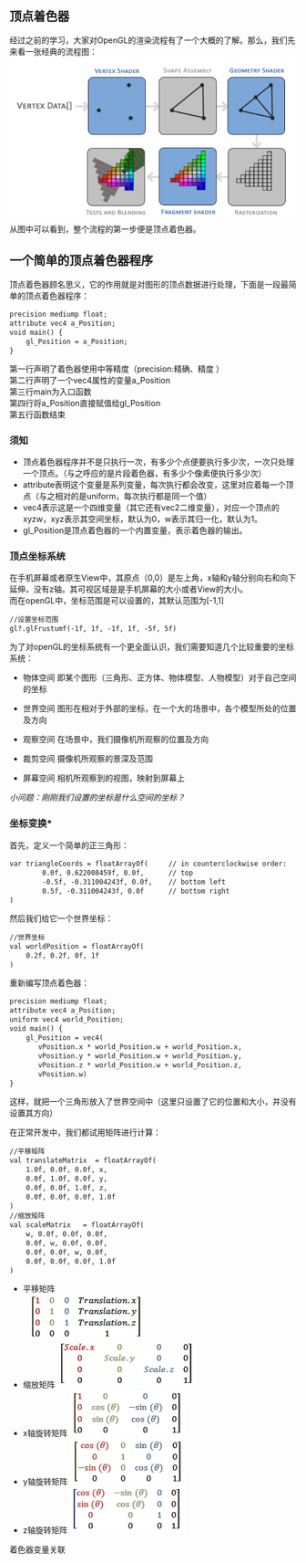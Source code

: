 顶点着色器
---
经过之前的学习，大家对OpenGL的渲染流程有了一个大概的了解。那么，我们先来看一张经典的流程图：  
![pipeline](./渲染流程图.png)
从图中可以看到，整个流程的第一步便是顶点着色器。

## 一个简单的顶点着色器程序
顶点着色器顾名思义，它的作用就是对图形的顶点数据进行处理，下面是一段最简单的顶点着色器程序：
```
precision mediump float;
attribute vec4 a_Position;
void main() {
    gl_Position = a_Position;
}
```
 
第一行声明了着色器使用中等精度（precision:精确、精度 ）  
第二行声明了一个vec4属性的变量a_Position  
第三行main为入口函数  
第四行将a_Position直接赋值给gl_Position  
第五行函数结束  

### 须知
* 顶点着色器程序并不是只执行一次，有多少个点便要执行多少次，一次只处理一个顶点。（与之呼应的是片段着色器，有多少个像素便执行多少次）
* attribute表明这个变量是系列变量，每次执行都会改变，这里对应着每一个顶点（与之相对的是uniform，每次执行都是同一个值）
* vec4表示这是一个四维变量（其它还有vec2二维变量），对应一个顶点的xyzw，xyz表示其空间坐标，默认为0，w表示其归一化，默认为1。
* gl_Position是顶点着色器的一个内置变量，表示着色器的输出。

### 顶点坐标系统
在手机屏幕或者原生View中，其原点（0,0）是左上角，x轴和y轴分别向右和向下延伸，没有z轴。其可视区域是是手机屏幕的大小或者View的大小。  
而在openGL中，坐标范围是可以设置的，其默认范围为[-1,1]  
```
//设置坐标范围
gl?.glFrustumf(-1f, 1f, -1f, 1f, -5f, 5f)
```

为了对openGL的坐标系统有一个更全面认识，我们需要知道几个比较重要的坐标系统：
* 物体空间
即某个图形（三角形、正方体、物体模型、人物模型）对于自己空间的坐标

* 世界空间
图形在相对于外部的坐标，在一个大的场景中，各个模型所处的位置及方向

* 观察空间
在场景中，我们摄像机所观察的位置及方向

* 裁剪空间
摄像机所观察的景深及范围

* 屏幕空间
相机所观察到的视图，映射到屏幕上

*小问题：刚刚我们设置的坐标是什么空间的坐标？*

### 坐标变换*

首先，定义一个简单的正三角形：
```
var triangleCoords = floatArrayOf(     // in counterclockwise order:
        0.0f, 0.622008459f, 0.0f,      // top
        -0.5f, -0.311004243f, 0.0f,    // bottom left
        0.5f, -0.311004243f, 0.0f      // bottom right
)
```
然后我们给它一个世界坐标：
```
//世界坐标
val worldPosition = floatArrayOf(
    0.2f, 0.2f, 0f, 1f
)
```
重新编写顶点着色器：
```
precision mediump float;
attribute vec4 a_Position;
uniform vec4 world_Position;
void main() {
    gl_Position = vec4(
       vPosition.x * world_Position.w + world_Position.x,
       vPosition.y * world_Position.w + world_Position.y,
       vPosition.z * world_Position.w + world_Position.z,
       vPosition.w)
}
```
这样，就把一个三角形放入了世界空间中（这里只设置了它的位置和大小，并没有设置其方向）

在正常开发中，我们都试用矩阵进行计算：
```
//平移矩阵
val translateMatrix  = floatArrayOf(
    1.0f, 0.0f, 0.0f, x,
    0.0f, 1.0f, 0.0f, y,
    0.0f, 0.0f, 1.0f, z,
    0.0f, 0.0f, 0.0f, 1.0f
)
//缩放矩阵
val scaleMatrix   = floatArrayOf(
    w, 0.0f, 0.0f, 0.0f,
    0.0f, w, 0.0f, 0.0f,
    0.0f, 0.0f, w, 0.0f,
    0.0f, 0.0f, 0.0f, 1.0f
)
```
* 平移矩阵  
![t](./平移矩阵.webp)
* 缩放矩阵
![t](./缩放矩阵.webp)
* x轴旋转矩阵
![t](./x轴旋转矩阵.webp)
* y轴旋转矩阵
![t](./y轴旋转矩阵.webp)
* z轴旋转矩阵
![t](./z轴旋转矩阵.webp)



着色器变量关联